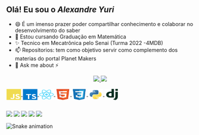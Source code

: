 ## Olá! Eu sou o <em>Alexandre Yuri</em>

- 😄 É um imenso prazer poder compartilhar conhecimento e colaborar no desenvolvimento do saber
- 🔭 Estou cursando Graduação em Matemática
- ✨ Tecnico em Mecatrônica pelo Senai (Turma 2022 -4MDB)
- 📫 Repositorios: tem como objetivo servir como complemento dos materias do portal Planet Makers
- 💬 Ask me about ⚡


<div align="center">
  <a href="https://github.com/planetmakersbrasil">
  <img height="120em" src="https://github-readme-stats.vercel.app/api?username=planetmakersbrasil&show_icons=true&theme=dark&include_all_commits=true&count_private=true"/>
  <img height="120em" src="https://github-readme-stats.vercel.app/api/top-langs/?username=planetmakersbrasil&layout=compact&langs_count=7&theme=dark"/>
</div>
<div style="display: inline_block"><br>
  <img align="center" alt="Plmkrs-Js" height="30" width="40" src="https://raw.githubusercontent.com/devicons/devicon/master/icons/javascript/javascript-plain.svg">
  <img align="center" alt="Plmkrs-Ts" height="30" width="40" src="https://raw.githubusercontent.com/devicons/devicon/master/icons/typescript/typescript-plain.svg">
  <img align="center" alt="Plmkrs-React" height="30" width="40" src="https://raw.githubusercontent.com/devicons/devicon/master/icons/react/react-original.svg">
  <img align="center" alt="Plmkrs-HTML" height="30" width="40" src="https://raw.githubusercontent.com/devicons/devicon/master/icons/html5/html5-original.svg">
  <img align="center" alt="Plmkrs-CSS" height="30" width="40" src="https://raw.githubusercontent.com/devicons/devicon/master/icons/css3/css3-original.svg">
  <img align="center" alt="Plmkrs-Python" height="30" width="40" src="https://raw.githubusercontent.com/devicons/devicon/master/icons/python/python-original.svg">
  <img align="center" alt="Plmkrs-Csharp" height="30" width="40" src="https://raw.githubusercontent.com/devicons/devicon/master/icons/django/django-plain.svg">
</div>

##

<div> 
  <a href="https://www.youtube.com/channel/planetmakersbrasil" target="_blank"><img src="https://img.shields.io/badge/YouTube-FF0000?style=for-the-badge&logo=youtube&logoColor=white" target="_blank"></a>
  <a href="https://instagram.com/planetmakers" target="_blank"><img src="https://img.shields.io/badge/-Instagram-%23E4405F?style=for-the-badge&logo=instagram&logoColor=white" target="_blank"></a>
  <a href="https://discord.gg/plmkrs" target="_blank"><img src="https://img.shields.io/badge/Discord-7289DA?style=for-the-badge&logo=discord&logoColor=white" target="_blank"></a> 
  <a href = "mailto:virtusr.plmkrs@gmail.com"><img src="https://img.shields.io/badge/-Gmail-%23333?style=for-the-badge&logo=gmail&logoColor=white" target="_blank"></a>
  <a href="https://www.linkedin.com/in/alexandre-yuri-plmkrs-45875016a" target="_blank"><img src="https://img.shields.io/badge/-LinkedIn-%230077B5?style=for-the-badge&logo=linkedin&logoColor=white" target="_blank"></a> 
 
  ![Snake animation](https://github.com/planetmakersbrasil/planetmakersbrasil/blob/output/github-contribution-grid-snake.svg)
 
</div>
